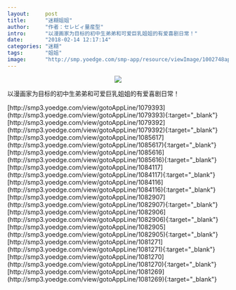 ```yaml
---
layout:     post
title:      "迷糊姐姐"
author:     "作者：セレビィ量産型"
intro:      "以漫画家为目标的初中生弟弟和可爱巨乳姐姐的有爱喜剧日常！"
date:       "2018-02-14 12:17:14"
categories: "迷糊"
tags:       "姐姐"
image:      "http://smp.yoedge.com/smp-app/resource/viewImage/1002748appline.png"
---
```

<div style="text-align: center">
<p><img src="http://smp.yoedge.com/smp-app/resource/viewImage/1002748appline.png"/></p>
</div>
<p class="post-meta">
<span>以漫画家为目标的初中生弟弟和可爱巨乳姐姐的有爱喜剧日常！</span>
</p>
[http://smp3.yoedge.com/view/gotoAppLine/1079393](http://smp3.yoedge.com/view/gotoAppLine/1079393){:target="_blank"}
[http://smp3.yoedge.com/view/gotoAppLine/1079392](http://smp3.yoedge.com/view/gotoAppLine/1079392){:target="_blank"}
[http://smp3.yoedge.com/view/gotoAppLine/1085617](http://smp3.yoedge.com/view/gotoAppLine/1085617){:target="_blank"}
[http://smp3.yoedge.com/view/gotoAppLine/1085616](http://smp3.yoedge.com/view/gotoAppLine/1085616){:target="_blank"}
[http://smp3.yoedge.com/view/gotoAppLine/1084117](http://smp3.yoedge.com/view/gotoAppLine/1084117){:target="_blank"}
[http://smp3.yoedge.com/view/gotoAppLine/1084116](http://smp3.yoedge.com/view/gotoAppLine/1084116){:target="_blank"}
[http://smp3.yoedge.com/view/gotoAppLine/1082907](http://smp3.yoedge.com/view/gotoAppLine/1082907){:target="_blank"}
[http://smp3.yoedge.com/view/gotoAppLine/1082906](http://smp3.yoedge.com/view/gotoAppLine/1082906){:target="_blank"}
[http://smp3.yoedge.com/view/gotoAppLine/1082905](http://smp3.yoedge.com/view/gotoAppLine/1082905){:target="_blank"}
[http://smp3.yoedge.com/view/gotoAppLine/1081271](http://smp3.yoedge.com/view/gotoAppLine/1081271){:target="_blank"}
[http://smp3.yoedge.com/view/gotoAppLine/1081270](http://smp3.yoedge.com/view/gotoAppLine/1081270){:target="_blank"}
[http://smp3.yoedge.com/view/gotoAppLine/1081269](http://smp3.yoedge.com/view/gotoAppLine/1081269){:target="_blank"}


